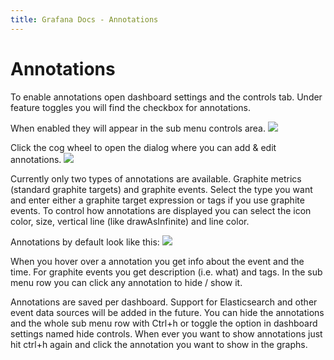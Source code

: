 ```yaml
---
title: Grafana Docs - Annotations
---
```


# Annotations

To enable annotations open dashboard settings and the controls tab.
Under feature toggles you will find the checkbox for annotations.

When enabled they will appear in the sub menu controls area.
![](annotations_submenu1.png)

Click the cog wheel to open the dialog where you can add & edit annotations.
![](annotations_dialog1.png)

Currently only two types of annotations are available. Graphite metrics (standard graphite targets) and graphite events. Select the type you want and enter either a graphite target expression or tags if you use graphite events. To control how annotations are displayed you can select the icon color, size, vertical line (like drawAsInfinite) and line color.

Annotations by default look like this:
![](annotated_graph1.png)

When you hover over a annotation you get info about the event and the time. For graphite events you get description (i.e. what) and tags. In the sub menu row you can click any annotation to hide / show it.

Annotations are saved per dashboard. Support for Elasticsearch and other event data sources will be added in the future. You can hide the annotations and the whole sub menu row with Ctrl+h or toggle the option in dashboard settings named hide controls. When ever you want to show annotations just hit ctrl+h again and click the annotation you want to show in the graphs.

